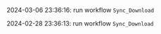 2024-03-06 23:36:16: run workflow `Sync_Download` 

2024-02-28 23:36:13: run workflow `Sync_Download` 


